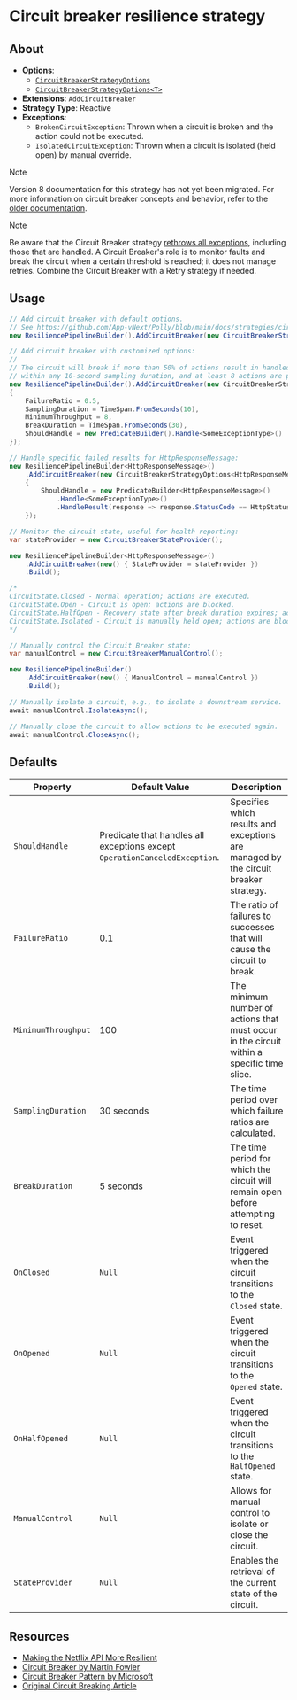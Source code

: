 # Circuit breaker resilience strategy

## About

- **Options**:
  - [`CircuitBreakerStrategyOptions`](../../src/Polly.Core/CircuitBreaker/CircuitBreakerStrategyOptions.cs)
  - [`CircuitBreakerStrategyOptions<T>`](../../src/Polly.Core/CircuitBreaker/CircuitBreakerStrategyOptions.TResult.cs)
- **Extensions**: `AddCircuitBreaker`
- **Strategy Type**: Reactive
- **Exceptions**:
  - `BrokenCircuitException`: Thrown when a circuit is broken and the action could not be executed.
  - `IsolatedCircuitException`: Thrown when a circuit is isolated (held open) by manual override.

> [!NOTE]
> Version 8 documentation for this strategy has not yet been migrated. For more information on circuit breaker concepts and behavior, refer to the [older documentation](https://github.com/App-vNext/Polly/wiki/Circuit-Breaker).

> [!NOTE]
> Be aware that the Circuit Breaker strategy [rethrows all exceptions](https://github.com/App-vNext/Polly/wiki/Circuit-Breaker#exception-handling), including those that are handled. A Circuit Breaker's role is to monitor faults and break the circuit when a certain threshold is reached; it does not manage retries. Combine the Circuit Breaker with a Retry strategy if needed.

## Usage

<!-- snippet: circuit-breaker -->
```cs
// Add circuit breaker with default options.
// See https://github.com/App-vNext/Polly/blob/main/docs/strategies/circuit-breaker.md#defaults for default values.
new ResiliencePipelineBuilder().AddCircuitBreaker(new CircuitBreakerStrategyOptions());

// Add circuit breaker with customized options:
//
// The circuit will break if more than 50% of actions result in handled exceptions,
// within any 10-second sampling duration, and at least 8 actions are processed.
new ResiliencePipelineBuilder().AddCircuitBreaker(new CircuitBreakerStrategyOptions
{
    FailureRatio = 0.5,
    SamplingDuration = TimeSpan.FromSeconds(10),
    MinimumThroughput = 8,
    BreakDuration = TimeSpan.FromSeconds(30),
    ShouldHandle = new PredicateBuilder().Handle<SomeExceptionType>()
});

// Handle specific failed results for HttpResponseMessage:
new ResiliencePipelineBuilder<HttpResponseMessage>()
    .AddCircuitBreaker(new CircuitBreakerStrategyOptions<HttpResponseMessage>
    {
        ShouldHandle = new PredicateBuilder<HttpResponseMessage>()
            .Handle<SomeExceptionType>()
            .HandleResult(response => response.StatusCode == HttpStatusCode.InternalServerError)
    });

// Monitor the circuit state, useful for health reporting:
var stateProvider = new CircuitBreakerStateProvider();

new ResiliencePipelineBuilder<HttpResponseMessage>()
    .AddCircuitBreaker(new() { StateProvider = stateProvider })
    .Build();

/*
CircuitState.Closed - Normal operation; actions are executed.
CircuitState.Open - Circuit is open; actions are blocked.
CircuitState.HalfOpen - Recovery state after break duration expires; actions are permitted.
CircuitState.Isolated - Circuit is manually held open; actions are blocked.
*/

// Manually control the Circuit Breaker state:
var manualControl = new CircuitBreakerManualControl();

new ResiliencePipelineBuilder()
    .AddCircuitBreaker(new() { ManualControl = manualControl })
    .Build();

// Manually isolate a circuit, e.g., to isolate a downstream service.
await manualControl.IsolateAsync();

// Manually close the circuit to allow actions to be executed again.
await manualControl.CloseAsync();
```
<!-- endSnippet -->

## Defaults

| Property            | Default Value                                                              | Description                                                                                |
| ------------------- | -------------------------------------------------------------------------- | ------------------------------------------------------------------------------------------ |
| `ShouldHandle`      | Predicate that handles all exceptions except `OperationCanceledException`. | Specifies which results and exceptions are managed by the circuit breaker strategy.        |
| `FailureRatio`      | 0.1                                                                        | The ratio of failures to successes that will cause the circuit to break.                   |
| `MinimumThroughput` | 100                                                                        | The minimum number of actions that must occur in the circuit within a specific time slice. |
| `SamplingDuration`  | 30 seconds                                                                 | The time period over which failure ratios are calculated.                                  |
| `BreakDuration`     | 5 seconds                                                                  | The time period for which the circuit will remain open before attempting to reset.         |
| `OnClosed`          | `Null`                                                                     | Event triggered when the circuit transitions to the `Closed` state.                        |
| `OnOpened`          | `Null`                                                                     | Event triggered when the circuit transitions to the `Opened` state.                        |
| `OnHalfOpened`      | `Null`                                                                     | Event triggered when the circuit transitions to the `HalfOpened` state.                    |
| `ManualControl`     | `Null`                                                                     | Allows for manual control to isolate or close the circuit.                                 |
| `StateProvider`     | `Null`                                                                     | Enables the retrieval of the current state of the circuit.                                 |

## Resources

- [Making the Netflix API More Resilient](https://techblog.netflix.com/2011/12/making-netflix-api-more-resilient.html)
- [Circuit Breaker by Martin Fowler](https://martinfowler.com/bliki/CircuitBreaker.html)
- [Circuit Breaker Pattern by Microsoft](https://msdn.microsoft.com/en-us/library/dn589784.aspx)
- [Original Circuit Breaking Article](https://web.archive.org/web/20160106203951/http://thatextramile.be/blog/2008/05/the-circuit-breaker)
